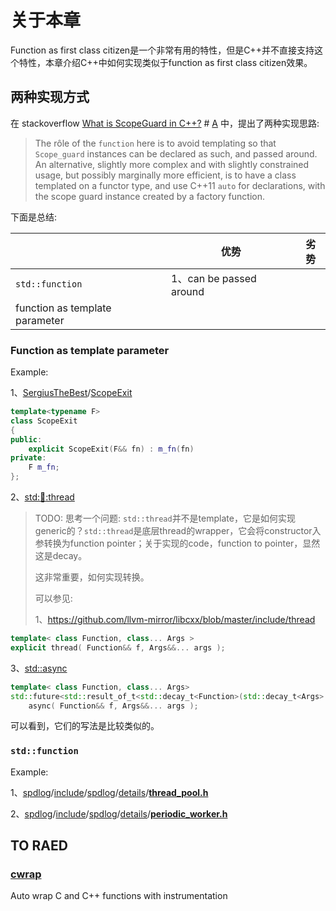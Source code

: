 # 关于本章

Function as first class citizen是一个非常有用的特性，但是C++并不直接支持这个特性，本章介绍C++中如何实现类似于function as first class citizen效果。

## 两种实现方式

在 stackoverflow [What is ScopeGuard in C++?](https://stackoverflow.com/questions/31365013/what-is-scopeguard-in-c) # [A](https://stackoverflow.com/a/31365171) 中，提出了两种实现思路:

> The rôle of the `function` here is to avoid templating so that `Scope_guard` instances can be declared as such, and passed around. An alternative, slightly more complex and with slightly constrained usage, but possibly marginally more efficient, is to have a class templated on a functor type, and use C++11 `auto` for declarations, with the scope guard instance created by a factory function. 

下面是总结: 

|                                | 优势                    | 劣势 |
| ------------------------------ | ----------------------- | ---- |
| `std::function`                | 1、can be passed around |      |
| function as template parameter |                         |      |

### Function as template parameter

Example:

1、[SergiusTheBest](https://github.com/SergiusTheBest)/[ScopeExit](https://github.com/SergiusTheBest/ScopeExit)

```C++
template<typename F>
class ScopeExit 
{
public:
    explicit ScopeExit(F&& fn) : m_fn(fn)
private:
    F m_fn;
};
```



2、[std::thread::thread](https://en.cppreference.com/w/cpp/thread/thread/thread)

> TODO: 思考一个问题: `std::thread`并不是template，它是如何实现generic的？`std::thread`是底层thread的wrapper，它会将constructor入参转换为function pointer；关于实现的code，function to pointer，显然这是decay。
>
> 这非常重要，如何实现转换。
>
> 可以参见:
>
> 1、https://github.com/llvm-mirror/libcxx/blob/master/include/thread

```C++
template< class Function, class... Args >
explicit thread( Function&& f, Args&&... args );
```



3、[std::async](https://en.cppreference.com/w/cpp/thread/async)

```C++
template< class Function, class... Args>
std::future<std::result_of_t<std::decay_t<Function>(std::decay_t<Args>...)>>
    async( Function&& f, Args&&... args );
```



可以看到，它们的写法是比较类似的。



### `std::function`

Example:

1、[spdlog](https://github.com/gabime/spdlog)/[include](https://github.com/gabime/spdlog/tree/v1.x/include)/[spdlog](https://github.com/gabime/spdlog/tree/v1.x/include/spdlog)/[details](https://github.com/gabime/spdlog/tree/v1.x/include/spdlog/details)/[**thread_pool.h**](https://github.com/gabime/spdlog/blob/v1.x/include/spdlog/details/thread_pool.h)

2、[spdlog](https://github.com/gabime/spdlog)/[include](https://github.com/gabime/spdlog/tree/v1.x/include)/[spdlog](https://github.com/gabime/spdlog/tree/v1.x/include/spdlog)/[details](https://github.com/gabime/spdlog/tree/v1.x/include/spdlog/details)/[**periodic_worker.h**](https://github.com/gabime/spdlog/blob/v1.x/include/spdlog/details/periodic_worker.h)

## TO RAED

### [cwrap](https://github.com/corelight/cwrap)

Auto wrap C and C++ functions with instrumentation